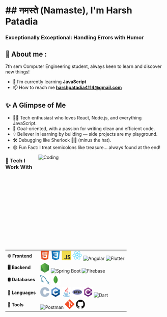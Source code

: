 <h1 align="left">## नमस्ते (Namaste), I'm Harsh Patadia</h1>
<h3 align="left">Exceptionally Exceptional: Handling Errors with Humor</h3>
<h2>👾 About me :</h2>
<p>7th sem Computer Engineering student, always keen to learn and discover new things!</p>
                  
- 🌱 I’m currently learning **JavaScript**
- 📫 How to reach me **harshpatadia4114@gmail.com**

<h2>✨ A Glimpse of Me</h2>

- 🧑‍💻 Tech enthusiast who loves React, Node.js, and everything JavaScript.
- 🎯 Goal-oriented, with a passion for writing clean and efficient code.
- 💡 Believer in learning by building — side projects are my playground.
- 🛠️ Debugging like Sherlock 🕵️‍♂️ (minus the hat).
- 😄 Fun Fact: I treat semicolons like treasure... always found at the end!

<img align="right" style="height:285px;" alt="Coding" width="400" src="https://user-images.githubusercontent.com/115187902/230700872-d5f44b85-56c7-4e27-80a4-6e2db901e60c.gif">

<!-- Left Aligned Skills Section (for GitHub Profile README) -->

<h3 align="left">🚀 Tech I Work With</h3>

<table align="left">
  <tr>
    <td><b>🌐 Frontend</b></td>
    <td>
      <img src="https://raw.githubusercontent.com/devicons/devicon/master/icons/html5/html5-original.svg" alt="HTML5" width="30" height="30"/>
      <img src="https://raw.githubusercontent.com/devicons/devicon/master/icons/css3/css3-original.svg" alt="CSS3" width="30" height="30"/>
      <img src="https://raw.githubusercontent.com/devicons/devicon/master/icons/javascript/javascript-original.svg" alt="JavaScript" width="30" height="30"/>
      <img src="https://raw.githubusercontent.com/devicons/devicon/master/icons/react/react-original.svg" alt="React" width="30" height="30"/>
      <img src="https://angular.io/assets/images/logos/angular/angular.svg" alt="Angular" width="30" height="30"/>
      <img src="https://www.vectorlogo.zone/logos/flutterio/flutterio-icon.svg" alt="Flutter" width="30" height="30"/>
    </td>
  </tr>

  <tr>
    <td><b>🖥 Backend</b></td>
    <td>
      <img src="https://raw.githubusercontent.com/devicons/devicon/master/icons/nodejs/nodejs-original.svg" alt="Node.js" width="30" height="30"/>
      <img src="https://www.vectorlogo.zone/logos/springio/springio-icon.svg" alt="Spring Boot" width="30" height="30"/>
      <img src="https://firebase.google.com/downloads/brand-guidelines/PNG/logo-vertical.png" alt="Firebase" width="30" height="30"/>
    </td>
  </tr>

  <tr>
    <td><b>🛢 Databases</b></td>
    <td>
      <img src="https://raw.githubusercontent.com/devicons/devicon/master/icons/mysql/mysql-original.svg" alt="MySQL" width="30" height="30"/>
      <img src="https://raw.githubusercontent.com/devicons/devicon/master/icons/mongodb/mongodb-original.svg" alt="MongoDB" width="30" height="30"/>
    </td>
  </tr>

  <tr>
    <td><b>💬 Languages</b></td>
    <td>
      <img src="https://raw.githubusercontent.com/devicons/devicon/master/icons/c/c-original.svg" alt="C" width="30" height="30"/>
      <img src="https://raw.githubusercontent.com/devicons/devicon/master/icons/cplusplus/cplusplus-original.svg" alt="C++" width="30" height="30"/>
      <img src="https://raw.githubusercontent.com/devicons/devicon/master/icons/java/java-original.svg" alt="Java" width="30" height="30"/>
      <img src="https://raw.githubusercontent.com/devicons/devicon/master/icons/php/php-original.svg" alt="PHP" width="30" height="30"/>
      <img src="https://raw.githubusercontent.com/devicons/devicon/master/icons/csharp/csharp-original.svg" alt="C#" width="30" height="30"/>
      <img src="https://www.vectorlogo.zone/logos/dartlang/dartlang-icon.svg" alt="Dart" width="30" height="30"/>
    </td>
  </tr>

  <tr>
    <td><b>🧰 Tools</b></td>
    <td>
      <img src="https://www.vectorlogo.zone/logos/getpostman/getpostman-icon.svg" alt="Postman" width="30" height="30"/>
      <img src="https://raw.githubusercontent.com/devicons/devicon/master/icons/git/git-original.svg" alt="Git" width="30" height="30"/>
      <img src="https://raw.githubusercontent.com/devicons/devicon/master/icons/github/github-original.svg" alt="GitHub" width="30" height="30"/>
    </td>
  </tr>
</table>
